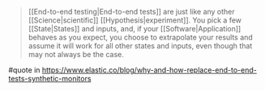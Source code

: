 > [[End-to-end testing|End-to-end tests]] are just like any other [[Science|scientific]] [[Hypothesis|experiment]]. You pick a few [[State|States]] and inputs, and, if your [[Software|Application]] behaves as you expect, you choose to extrapolate your results and assume it will work for all other states and inputs, even though that may not always be the case.

#quote in https://www.elastic.co/blog/why-and-how-replace-end-to-end-tests-synthetic-monitors